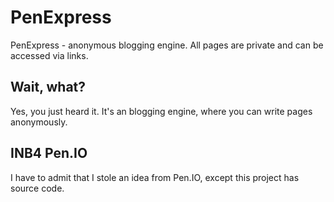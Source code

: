 # PenExpress
PenExpress - anonymous blogging engine.
All pages are private and can be accessed via links.

## Wait, what?
Yes, you just heard it. It's an blogging engine, where you can write pages anonymously.

##  INB4 Pen.IO
I have to admit that I stole an idea from Pen.IO, except this project has source code.
